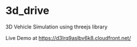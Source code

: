 # 3d_drive
3D Vehicle Simulation using threejs library

Live Demo at https://d3lrq9aslbv6k8.cloudfront.net/
